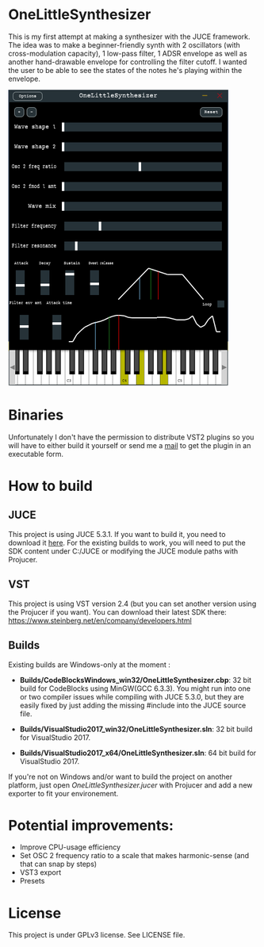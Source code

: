 # OneLittleSynthesizer
This is my first attempt at making a synthesizer with the JUCE framework. The idea was to make a beginner-friendly synth with 2 oscillators (with cross-modulation capacity), 1 low-pass filter, 1 ADSR envelope as well as another hand-drawable envelope for controlling the filter cutoff. I wanted the user to be able to see the states of the notes he's playing within the envelope.

![You can see the three different notes being played](https://raw.githubusercontent.com/GuillaumeElias/OneLittleSynthesizer/master/OneLittleSynthesizer-screenshot.png)

# Binaries
Unfortunately I don't have the permission to distribute VST2 plugins so you will have to either build it yourself or send me a [mail](mailto:ipl.guillaume.elias@gmail.com?subject=[GitHub]OneLittleSynthesizer) to get the plugin in an executable form.

# How to build
## JUCE
This project is using JUCE 5.3.1. If you want to build it, you need to download it [here](https://github.com/WeAreROLI/JUCE/releases/tag/5.3.1). For the existing builds to work, you will need to put the SDK content under C:/JUCE or modifying the JUCE module paths with Projucer.

## VST
This project is using VST version 2.4 (but you can set another version using the Projucer if you want). You can download their latest SDK there: https://www.steinberg.net/en/company/developers.html

## Builds

Existing builds are Windows-only at the moment :

- **Builds/CodeBlocksWindows_win32/OneLittleSynthesizer.cbp**: 32 bit build for CodeBlocks using MinGW(GCC 6.3.3). You might run into one or two compiler issues while compiling with JUCE 5.3.0, but they are easily fixed by just adding the missing #include into the JUCE source file.

- **Builds/VisualStudio2017_win32/OneLittleSynthesizer.sln**: 32 bit build for VisualStudio 2017.

- **Builds/VisualStudio2017_x64/OneLittleSynthesizer.sln**: 64 bit build for VisualStudio 2017.

If you're not on Windows and/or want to build the project on another platform, just open *OneLittleSynthesizer.jucer* with Projucer and add a new exporter to fit your environement.

# Potential improvements:
- Improve CPU-usage efficiency
- Set OSC 2 frequency ratio to a scale that makes harmonic-sense (and that can snap by steps)
- VST3 export
- Presets

# License
This project is under GPLv3 license. See LICENSE file.
